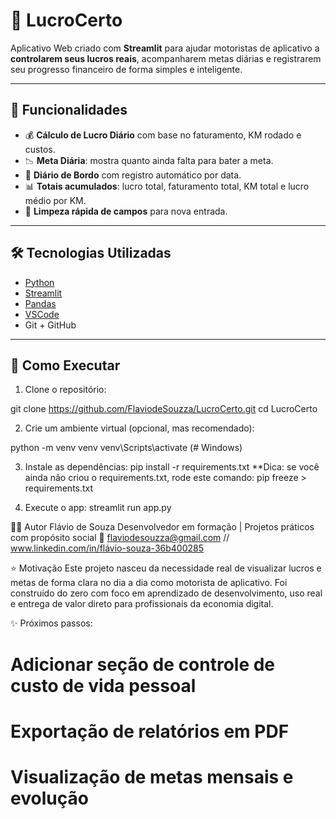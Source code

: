 # 💼 LucroCerto

Aplicativo Web criado com **Streamlit** para ajudar motoristas de aplicativo a **controlarem seus lucros reais**, 
acompanharem metas diárias e registrarem seu progresso financeiro de forma simples e inteligente.

---

## 🚀 Funcionalidades

- 💰 **Cálculo de Lucro Diário** com base no faturamento, KM rodado e custos.
- 📉 **Meta Diária**: mostra quanto ainda falta para bater a meta.
- 📅 **Diário de Bordo** com registro automático por data.
- 📊 **Totais acumulados**: lucro total, faturamento total, KM total e lucro médio por KM.
- 🔄 **Limpeza rápida de campos** para nova entrada.

---

## 🛠️ Tecnologias Utilizadas

- [Python](https://www.python.org/)
- [Streamlit](https://streamlit.io/)
- [Pandas](https://pandas.pydata.org/)
- [VSCode](https://code.visualstudio.com/)
- Git + GitHub

---

## 📌 Como Executar

1. Clone o repositório:

git clone https://github.com/FlaviodeSouzza/LucroCerto.git
cd LucroCerto

2. Crie um ambiente virtual (opcional, mas recomendado):

python -m venv venv
venv\Scripts\activate  (# Windows)

3. Instale as dependências:
pip install -r requirements.txt
**Dica: se você ainda não criou o requirements.txt, rode este comando:
pip freeze > requirements.txt

4. Execute o app:
streamlit run app.py

👨‍💻 Autor
Flávio de Souza
Desenvolvedor em formação | Projetos práticos com propósito social
📧 flaviodesouzza@gmail.com // www.linkedin.com/in/flávio-souza-36b400285

⭐ Motivação
Este projeto nasceu da necessidade real de visualizar lucros e metas de forma clara no dia a dia como motorista de aplicativo. Foi construído do zero com foco em aprendizado de desenvolvimento, uso real e entrega de valor direto para profissionais da economia digital.

✨ Próximos passos:

 # Adicionar seção de controle de custo de vida pessoal

 # Exportação de relatórios em PDF

 # Visualização de metas mensais e evolução
